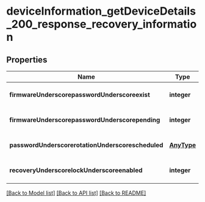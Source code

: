 # deviceInformation_getDeviceDetails_200_response_recovery_information

## Properties
Name | Type | Description | Notes
------------ | ------------- | ------------- | -------------
**firmwareUnderscorepasswordUnderscoreexist** | **integer** |  | [optional] [default to null]
**firmwareUnderscorepasswordUnderscorepending** | **integer** |  | [optional] [default to null]
**passwordUnderscorerotationUnderscorescheduled** | [**AnyType**](.md) |  | [optional] [default to null]
**recoveryUnderscorelockUnderscoreenabled** | **integer** |  | [optional] [default to null]

[[Back to Model list]](../README.md#documentation-for-models) [[Back to API list]](../README.md#documentation-for-api-endpoints) [[Back to README]](../README.md)


